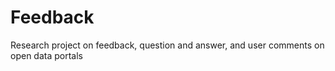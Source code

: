 # Feedback

Research project on feedback, question and answer, and user comments on open data portals
